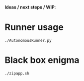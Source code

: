 **Ideas / next steps / WIP**:


# Runner usage

    ./AutonomousRunner.py

# Black box enigma

    ./zipapp.sh
